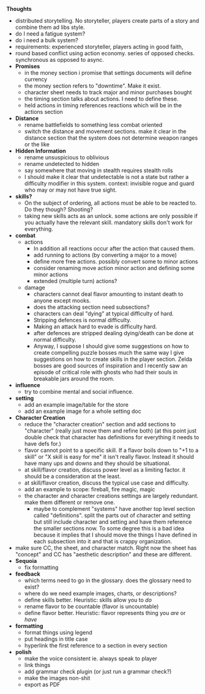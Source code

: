  **Thoughts**
  - distributed storytelling. No storyteller, players create parts of a story and combine them ad libs style.
  - do I need a fatigue system?
  - do i need a bulk system?
  - requirements: experienced storyteller, players acting in good faith, 
  - round based conflict using action economy. series of opposed checks. synchronous as opposed to async. 
- **Promises**
  - in the money section i promise that settings documents will define currency
  - the money section refers to "downtime". Make it exist.
  - character sheet needs to track major and minor purchases bought
  - the timing section talks about actions. I need to define these.
  - held actions in timing references reactions which will be in the actions section
- **Distance**
  - rename battlefields to something less combat oriented
  - switch the distance and movement sections. make it clear in the distance section that the system does not determine weapon ranges or the like
- **Hidden Information**
  - rename unsuspicious to oblivious
  - rename undetected to hidden
  - say somewhere that moving in stealth requires stealth rolls
  - I should make it clear that undetectable is not a state but rather a difficulty modifier in this system. context: invisible rogue and guard who may or may not have true sight.
- **skills?**
  - On the subject of ordering, all actions must be able to be reacted to. Do they though? Shooting?
  - taking new skills acts as an unlock. some actions are only possible if you actually have the relevant skill. mandatory skills don't work for everything.
- **combat**
  - actions
    - In addition all reactions occur after the action that caused them.
    - add running to actions (by converting a major to a move)
    - define more free actions. possibly convert some to minor actions
    - consider renaming move action minor action and defining some minor actions
    - extended (multiple turn) actions?
  - damage
    - characters cannot deal flavor amounting to instant death to anyone except mooks. 
    - does the attacking section need subsections?
    - characters can deal "dying" at typical difficulty of hard. 
    - Stripping defences is normal difficulty. 
    - Making an attack hard to evade is difficulty hard. 
    - after defences are stripped dealing dying/death can be done at normal difficulty.
    - Anyway, I suppose I should give some suggestions on how to create compelling puzzle bosses much the same way I give suggestions on how to create skills in the player section. Zelda bosses are good sources of inspiration and I recently saw an episode of critical role with ghosts who had their souls in breakable jars around the room.
- **influence**
  - try to combine mental and social influence.
- **setting**
  - add an example image/table for the store
  - add an example image for a whole setting doc
- **Character Creation**
  - reduce the "character creation" section and add sections to "character" (really just move them and refine both) (at this point just double check that character has definitions for everything it needs to have defs for.)
  - flavor cannot point to a specific skill. If a flavor boils down to "+1 to a skill" or "X skill is easy for me" it isn't really flavor. Instead it should have many ups and downs and they should be situational.
  - at skill/flavor creation, discuss power level as a limiting factor. it should be a consideration at the least.
  - at skill/flavor creation, discuss the typical use case and difficulty.
  - add an example to scope: fireball, fire magic, magic
  - the character and character creations settings are largely redundant. make them different or remove one.
    - maybe to complement "systems" have another top level section called "definitions". split the parts out of character and setting but still include character and setting and have them reference the smaller sections now. To some degree this is a bad idea because it implies that I should move the things I have defined in each subsection into it and that is crappy organization.
 - make sure CC, the sheet, and character match. Right now the sheet has "concept" and CC has "aesthetic description" and these are different.
- **Sequoia**
  - fix formatting
- **feedback**
  - which terms need to go in the glossary. does the glossary need to exist?
  - where do we need example images, charts, or descriptions?
  - define skills better. Heuristic: skills allow you to *do*
  - rename flavor to be countable (flavor is uncountable)
  - define flavor better. Heuristic: flavor represents thing you *are* or *have*
- **formatting**
  - format things using legend
  - put headings in title case
  - hyperlink the first reference to a section in every section
- **polish**
  - make the voice consistent ie. always speak to player
  - link things
  - add grammar check plugin (or just run a grammar check?)
  - make the images non-shit
  - export as PDF